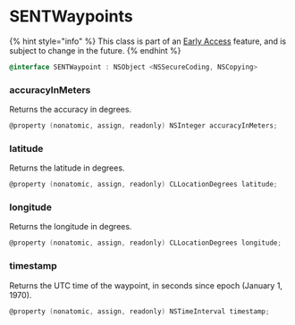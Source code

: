 # SENTWaypoints

{% hint style="info" %}
This class is part of an [Early Access](../../../appendix/feature-production-readiness.md) feature, and is subject to change in the future.
{% endhint %}

```objectivec
@interface SENTWaypoint : NSObject <NSSecureCoding, NSCopying>
```

### accuracyInMeters

Returns the accuracy in degrees.

```objectivec
@property (nonatomic, assign, readonly) NSInteger accuracyInMeters;
```

### latitude

Returns the latitude in degrees.

```objectivec
@property (nonatomic, assign, readonly) CLLocationDegrees latitude;
```

### longitude

Returns the longitude in degrees.

```objectivec
@property (nonatomic, assign, readonly) CLLocationDegrees longitude;
```

### timestamp

Returns the UTC time of the waypoint, in seconds since epoch (January 1, 1970).

```objectivec
@property (nonatomic, assign, readonly) NSTimeInterval timestamp;
```

